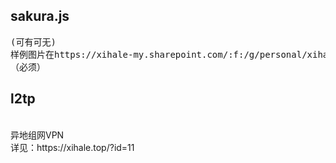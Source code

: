 <h2>sakura.js</h2>
<pre>
(可有可无)<script>var src="要漂浮的图片url";</script>
样例图片在https://xihale-my.sharepoint.com/:f:/g/personal/xihale_xihale_top/Ej1PjRKXgLBOkt2bKCkg96ABAK-54BcgFkr-ITkXamN0Pg?e=ERyqJH
（必须）<script src="https://cdn.jsdelivr.net/gh/xihale/-test@master/sakura.js"></script>
</pre>

<h2>l2tp</h2><br>
异地组网VPN<br>
详见：https://xihale.top/?id=11<br>
